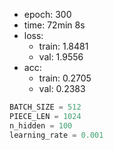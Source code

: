- epoch: 300
- time: 72min 8s
- loss:
  - train: 1.8481
  - val: 1.9556
- acc:
  - train: 0.2705
  - val: 0.2383

```python
BATCH_SIZE = 512
PIECE_LEN = 1024
n_hidden = 100
learning_rate = 0.001
```